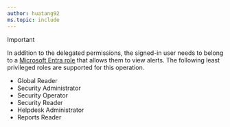 ```yaml
---
author: huatang92
ms.topic: include
---
```


> [!IMPORTANT]
> In addition to the delegated permissions, the signed-in user needs to belong to a [Microsoft Entra role](/entra/identity/role-based-access-control/permissions-reference?toc=%2Fgraph%2Ftoc.json) that allows them to view alerts. The following least privileged roles are supported for this operation.
> - Global Reader
> - Security Administrator
> - Security Operator
> - Security Reader
> - Helpdesk Administrator
> - Reports Reader
